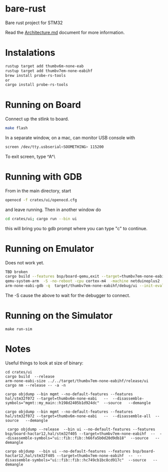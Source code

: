 # bare-rust

Bare rust project for STM32

Read the [Architecture.md](Architecture.md) document for more
information.

# Instalations

```sh
rustup target add thumbv6m-none-eab
rustup target add thumbv7em-none-eabihf
brew install probe-rs-tools
or
cargo install probe-rs-tools 
```


# Running on Board

Connect up the stlink to board.

```sh
make flash
```


In a separate window, on a mac, can monitor USB console with

```sh
screen /dev/tty.usbserial<SOOMETHING> 115200
```

To exit screen, type ^A^\


# Running with GDB

From in the main directory, start

```sh
openocd -f crates/ui/openocd.cfg
```

and leave running. Then in another window do

```sh
cd crates/ui; cargo run --bin ui
```

this will bring you to gdb prompt where you can type "c" to continue.




# Running on Emulator

Does not work yet.

```sh
TBD broken
cargo build --features bsp/board-qemu,exit --target=thumbv7em-none-eabihf 
qemu-system-arm  -S -no-reboot -cpu cortex-m4  -machine netduinoplus2  -gdb tcp::3333  -nographic  -semihosting-config enable=on,target=native -kernel target/thumbv7em-none-eabihf/debug/ui  --trace "memory_region_ops_*" 
arm-none-eabi-gdb -q  target/thumbv7em-none-eabihf/debug/ui --init-eval-command="target extended-remote localhost:3333"
```

The -S cause the above to wait for the debugger to connect.

# Running on the Simulator

```aiignore
make run-sim
```

# Notes

Useful things to look at size of binary:

```aiignore
cd crates/ui
cargo build  --release
arm-none-eabi-size ../../target/thumbv7em-none-eabihf/release/ui 
cargo nm --release -- -a -n

cargo objdump --bin mgmt --no-default-features --features hal/stm32f072 --target=thumbv6m-none-eabi   --  --disassemble-symbols="mgmt::my_main::h198d2405b1d924dc"  --source   --demangle

cargo objdump --bin mgmt --no-default-features --features hal/stm32f072 --target=thumbv6m-none-eabi   --  --disassemble-all  --source   --demangle

 cargo objdump --release  --bin ui --no-default-features --features bsp/board-hactar12,hal/stm32f405 --target=thumbv7em-none-eabihf  --  --disassemble-symbols="ui::fib::fib::h66fa5b0d20d9db18"  --source   --demangle

cargo objdump  --bin ui --no-default-features --features bsp/board-hactar12,hal/stm32f405 --target=thumbv7em-none-eabihf  --  --disassemble-symbols="ui::fib::fib::hc749cb1bc8cd917c"  --source   --demangle

```
